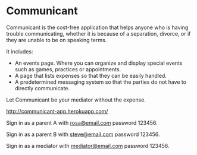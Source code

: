 # Communicant

Communicant is the cost-free application that helps anyone who is having trouble communicating, whether it is because of a separation, divorce, or if they are unable to be on speaking terms.

It includes:
* An events page. Where you can organize and display special events such as games, practices or appointments.
* A page that lists expenses so that they can be easily handled.
* A predetermined messaging system so that the parties do not have to directly communicate.

Let Communicant be your mediator without the expense.

http://communicant-app.herokuapp.com/

Sign in as a parent A with rosa@email.com password 123456. 

Sign in as a parent B with steve@email.com password 123456. 

Sign in as a mediator with mediator@email.com password 123456.
